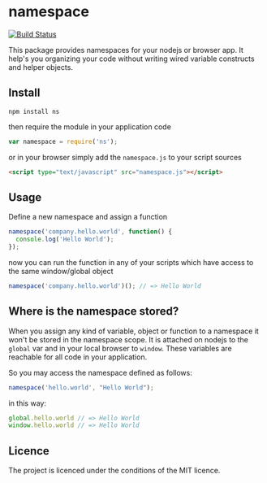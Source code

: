 # namespace
[![Build Status](https://travis-ci.org/LinuxDoku/namespace.png?branch=master)](https://travis-ci.org/LinuxDoku/namespace)

This package provides namespaces for your nodejs or browser app. It help's you organizing your code without writing wired variable constructs and helper objects.

## Install
```
npm install ns
```

then require the module in your application code

```javascript
var namespace = require('ns');
```

or in your browser simply add the ```namespace.js``` to your script sources

```html
<script type="text/javascript" src="namespace.js"></script>
```

## Usage
Define a new namespace and assign a function

```javascript
namespace('company.hello.world', function() {
  console.log('Hello World');
});
```

now you can run the function in any of your scripts which have access to the same window/global object

```javascript
namespace('company.hello.world')(); // => Hello World
```

## Where is the namespace stored?
When you assign any kind of variable, object or function to a namespace it won't be stored in the namespace scope.
It is attached on nodejs to the ```global``` var and in your local browser to ```window```. These variables are reachable for all code in your application.

So you may access the namespace defined as follows:

```javascript
namespace('hello.world', "Hello World");
```

in this way:

```javascript
global.hello.world // => Hello World
window.hello.world // => Hello World
```

## Licence
The project is licenced under the conditions of the MIT licence.
